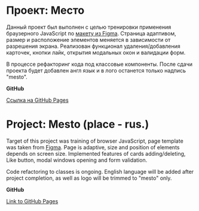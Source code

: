 # Проект: Место

Данный проект был выполнен с целью тренировки применения браузерного JavaScript по [макету из Figma](https://www.figma.com/file/2cn9N9jSkmxD84oJik7xL7/JavaScript.-Sprint-4?node-id=0%3A1).
Страница адаптивом, размер и расположение элементов меняется в зависимости от разрешения экрана. Реализован функционал удаления/добавления карточек, кнопки лайк, открытия модальных окон и валидации форм.

В процессе рефакторинг кода под классовые компоненты. После сдачи проекта будет добавлен англ язык и в лого останется только надпись "mesto".

**GitHub**

[Сcылка на GitHub Pages](https://iluxmas.github.io/mesto/index.html)

# Project: Mesto (place - rus.)

Target of this project was training of browser JavaScript, page template was taken from [Figma](https://www.figma.com/file/2cn9N9jSkmxD84oJik7xL7/JavaScript.-Sprint-4?node-id=0%3A1).
Page is adaptive, size and position of elements depends on screen size. Implemented features of cards adding/deleting, Like button, modal windows opening and form validation.

Code refactoring to classes is ongoing. English language will be added after project completion, as well as logo will be trimmed to "mesto" only.

**GitHub**

[Link to GitHub Pages](https://iluxmas.github.io/mesto/index.html)
